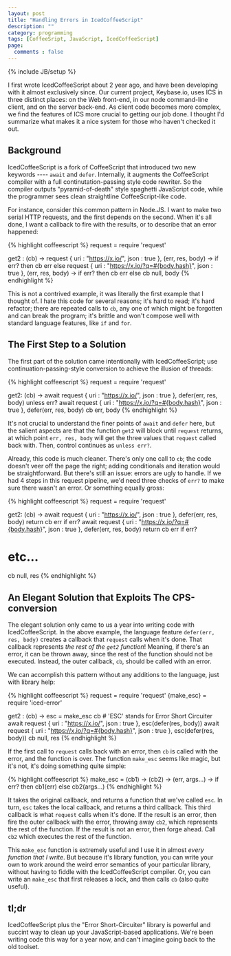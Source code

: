 ```yaml
---
layout: post
title: "Handling Errors in IcedCoffeeScript"
description: ""
category: programming
tags: [CoffeeSript, JavaScript, IcedCoffeeScript]
page:
  comments : false
---
```

{% include JB/setup %}

<link href="/assets/css/blog.css" rel="stylesheet" media="screen" />

I first wrote IcedCoffeeScript about 2 year ago, and have been developing with
it almost exclusively since.  Our current project, Keybase.io, uses ICS 
in three distinct places: on the Web front-end, in our node command-line client,
and on the server back-end.  As client code becomes more complex, we find the
features of ICS more crucial to getting our job done.  I thought I'd summarize
what makes it a nice system for those who haven't checked it out.

## Background

IcedCoffeeScript is a fork of CoffeeScript that introduced two new keywords
---- `await` and `defer`.  Internally, it augments the CoffeeScript compiler
with a full continutation-passing style code rewriter.  So the compiler
outputs "pyramid-of-death" style spaghetti JavaScript code, while the
programmer sees clean straightline CoffeeScript-like code.

For instance, consider this common pattern in Node.JS.  I want to make two serial
HTTP requests, and the first depends on the second.  When it's all done, I want
a callback to fire with the results, or to describe that an error happened:

{% highlight coffeescript %}
request = require 'request'

get2 : (cb) ->
  request { uri : "https://x.io/", json : true }, (err, res, body) ->
    if err? then cb err
    else 
      request { uri : "https://x.io/?q=#{body.hash}", json : true }, (err, res, body) ->
        if err? then cb err
        else cb null, body
{% endhighlight %}

This is not a contrived example, it was literally the first example that I thought of.
I hate this code for several reasons; it's hard to read; it's hard refactor; there are
repeated calls to `cb`, any one of which might be forgotten and can break the program;
it's brittle and won't compose well with standard language features, like `if` and `for`.

## The First Step to a Solution

The first part of the solution came intentionally with IcedCoffeeScript; use
continuation-passing-style conversion to achieve the illusion of threads:

{% highlight coffeescript %}
request = require 'request'

get2: (cb) ->
  await request { uri : "https://x.io/", json : true }, defer(err, res, body)
  unless err?
    await request { uri : "https://x.io/?q=#{body.hash}", json : true }, defer(err, res, body)
  cb err, body
{% endhighlight %}

It's not crucial to understand the finer points of `await` and `defer` here, but the
salient aspects are that the function `get2` will block until `request` returns,
at which point `err, res, body` will get the three values that `request` called back with.
Then, control continues as `unless err?`.

Already, this code is much cleaner.  There's only one call to `cb`; the code doesn't
veer off the page the right; adding conditionals and iteration would be straightforward.
But there's still an issue: errors are ugly to handle.  If we had 4 steps in this
request pipeline, we'd need three checks of `err?` to make sure there wasn't an error.
Or something equally gross:

{% highlight coffeescript %}
request = require 'request'

get2: (cb) ->
  await request { uri : "https://x.io/", json : true }, defer(err, res, body)
  return cb err if err?
  await request { uri : "https://x.io/?q=#{body.hash}", json : true }, defer(err, res, body)
  return cb err if err?
  # etc...
  cb null, res
{% endhighlight %}

## An Elegant Solution that Exploits The CPS-conversion

The elegant solution only came to us a year into writing code with IcedCoffeeScript.
In the above example, the language feature `defer(err, res, body)` creates a callback that
`request` calls when it's done.  That callback represents *the rest of the `get2` function*!
Meaning, if there's an error, it can be thrown away, since the rest of the function should
not be executed.  Instead, the outer callback, `cb`, should be called with an error.

We can accomplish this pattern without any additions to the language, just with library help:

{% highlight coffeescript %}
request = require 'request'
{make_esc} = require 'iced-error'

get2 : (cb) ->
  esc = make_esc cb # 'ESC' stands for Error Short Circuiter
  await request { uri : "https://x.io/", json : true }, esc(defer(res, body))
  await request { uri : "https://x.io/?q=#{body.hash}", json : true }, esc(defer(res, body))
  cb null, res
{% endhighlight %}

If the first call to `request` calls back with an error, then `cb` is called with the error, and the function is over.
The function `make_esc` seems like magic, but it's not, it's doing something quite simple:

{% highlight coffeescript %}
make_esc = (cb1) -> (cb2) -> (err, args...) ->
  if err? then cb1(err) else cb2(args...)
{% endhighlight %}

It takes the original callback, and returns a function that we've called `esc`.  In turn,
`esc` takes the local callback, and returns a third callback.  This third callback is what
`request` calls when it's done.  If the result is an error, then fire the outer callback
with the error, throwing away `cb2`, which represents the rest of the function. If the result
is not an error, then forge ahead.  Call `cb2` which executes the rest of the function.

This `make_esc` function is extremely useful and I use it in almost *every function that I write*.
But because it's library function, you can write your own to work around the weird error
semantics of your particular library, without having to fiddle with the IcedCoffeeScript
compiler. Or, you can write an `make_esc` that first releases a lock, and then calls `cb`
(also quite useful).

## tl;dr

IcedCoffeeScript plus the "Error Short-Circuiter" library is powerful and succint
way to clean up your JavaScript-based applications.  We're been writing code this
way for a year now, and can't imagine going back to the old toolset.